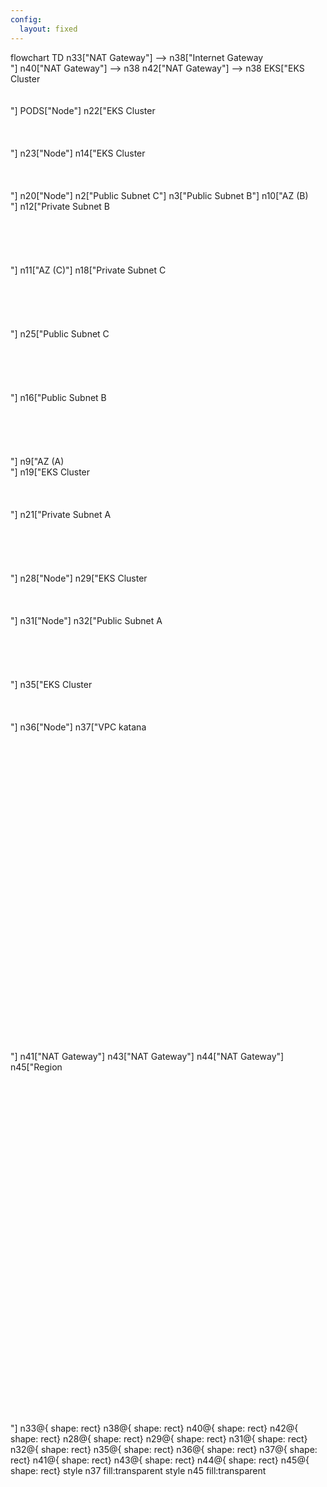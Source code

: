 ```yaml
---
config:
  layout: fixed
---
```

flowchart TD
    n33["NAT Gateway"] --> n38["Internet Gateway <br>"]
    n40["NAT Gateway"] --> n38
    n42["NAT Gateway"] --> n38
    EKS["EKS Cluster<br><br><br>"]
    PODS["Node"]
    n22["EKS Cluster<br><br><br><br>"]
    n23["Node"]
    n14["EKS Cluster<br><br><br><br>"]
    n20["Node"]
    n2["Public Subnet C"]
    n3["Public Subnet B"]
    n10["AZ (B) <br>"]
    n12["Private Subnet B<br><br><br><br><br> <br>"]
    n11["AZ (C)"]
    n18["Private Subnet C<br><br><br><br><br> <br>"]
    n25["Public Subnet C<br><br><br><br><br> <br>"]
    n16["Public Subnet B<br><br><br><br><br> <br>"]
    n9["AZ (A) <br>"]
    n19["EKS Cluster<br><br><br><br>"]
    n21["Private Subnet A<br><br><br><br><br> <br>"]
    n28["Node"]
    n29["EKS Cluster<br><br><br><br>"]
    n31["Node"]
    n32["Public Subnet A<br><br><br><br><br> <br>"]
    n35["EKS Cluster<br><br><br><br>"]
    n36["Node"]
    n37["VPC katana <br><br><br><br><br><br><br><br><br><br><br><br><br><br><br><br><br><br><br><br><br><br><br><br><br><br><br><br><br><br><br>"]
    n41["NAT Gateway"]
    n43["NAT Gateway"]
    n44["NAT Gateway"]
    n45["Region <br><br><br><br><br><br><br><br><br><br><br><br><br><br><br><br><br><br><br><br><br><br><br><br><br><br><br><br><br><br><br><br><br><br>"]
    n33@{ shape: rect}
    n38@{ shape: rect}
    n40@{ shape: rect}
    n42@{ shape: rect}
    n28@{ shape: rect}
    n29@{ shape: rect}
    n31@{ shape: rect}
    n32@{ shape: rect}
    n35@{ shape: rect}
    n36@{ shape: rect}
    n37@{ shape: rect}
    n41@{ shape: rect}
    n43@{ shape: rect}
    n44@{ shape: rect}
    n45@{ shape: rect}
    style n37 fill:transparent
    style n45 fill:transparent
